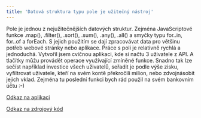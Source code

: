 ```yaml
---
title: 'Datová struktura typu pole je užitečný nástroj'
---
```


Pole je jednou z nejužitečnějších datových struktur. Zejména JavaScriptové funkce .map(), .filter(), .sort(), .sum(), .any(), .all() a smyčky typu for..in, for..of a forEach. S jejich použitím se dají zpracovávat data pro většinu potřeb webové stránky nebo aplikace. Práce s poli je relativně rychlá a jednoduchá.
Vytvořil jsem cvičnou aplikaci, kde si načtu 3 uživatele z API. A tlačítky můžu provádět operace využívající zmíněné funkce. Snadno tak lze sečíst například investice všech uživatelů, seřadit je podle výše zisku, vyfiltrovat uživatele, kteří na svém kontě překročili milion, nebo zdvojnásobit jejich vklad. Zejména tu poslední funkci bych rád použil na svém bankovním účtu :-)

[Odkaz na aplikaci](http://aplikace.svobodaweb.cz/app/top_users/)

[Odkaz na zdrojový kód](https://github.com/psvoboda1987/array_functions_users_list)